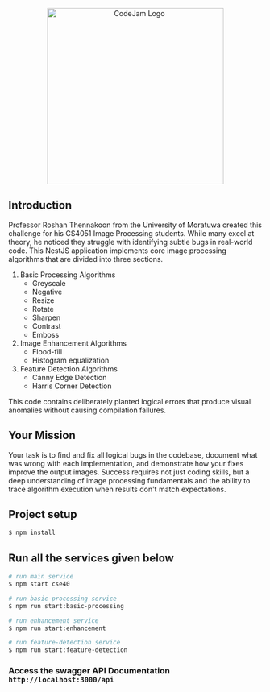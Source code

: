 <p align="center">
  <a href="https://cse40.cse.uom.lk/codejam" target="blank"><img src="https://firebasestorage.googleapis.com/v0/b/profile-image-1c78a.appspot.com/o/codejam%2FCodeJameLogo.webp?alt=media&token=507a7f7b-e735-4952-ad04-d0a8f48a8f55" width="350" alt="CodeJam Logo" /></a>
</p>


## Introduction

Professor Roshan Thennakoon from the University of Moratuwa created this challenge for his CS4051 Image Processing students. While many excel at theory, he noticed they struggle with identifying subtle bugs in real-world code. This NestJS application implements core image processing algorithms that are divided into three sections.
1. Basic Processing Algorithms
    - Greyscale
    - Negative
    - Resize
    - Rotate
    - Sharpen
    - Contrast
    - Emboss
2. Image Enhancement Algorithms
    - Flood-fill
    - Histogram equalization
3. Feature Detection Algorithms
    - Canny Edge Detection
    - Harris Corner Detection

This code contains deliberately planted logical errors that produce visual anomalies without causing compilation failures.

## Your Mission

Your task is to find and fix all logical bugs in the codebase, document what was wrong with each implementation, and demonstrate how your fixes improve the output images. Success requires not just coding skills, but a deep understanding of image processing fundamentals and the ability to trace algorithm execution when results don't match expectations.

## Project setup

```bash
$ npm install
```

## Run all the services given below

```bash
# run main service
$ npm start cse40

# run basic-processing service
$ npm run start:basic-processing

# run enhancement service
$ npm run start:enhancement

# run feature-detection service
$ npm run start:feature-detection
```

### Access the swagger API Documentation `http://localhost:3000/api`